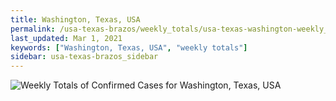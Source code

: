 ```yaml
---
title: Washington, Texas, USA
permalink: /usa-texas-brazos/weekly_totals/usa-texas-washington-weekly_totals.html
last_updated: Mar 1, 2021
keywords: ["Washington, Texas, USA", "weekly totals"]
sidebar: usa-texas-brazos_sidebar
---
```


![Weekly Totals of Confirmed Cases for Washington, Texas, USA](/covid_tracker/images/graphs/usa-texas-washington-weekly_totals_graph.png)
